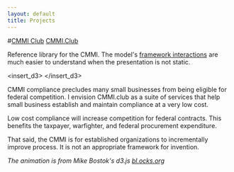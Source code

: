 ```yaml
---
layout: default
title: Projects
---
```


#[CMMI Club](http://www.cmmi.club/process_areas) 
[CMMI.Club](http://www.cmmi.club/process_areas)

Reference library for the CMMI. The model's [framework interactions](http://www.cmmi.club/process_areas) are much easier to understand when the presentation is not static.

<insert_d3>
</insert_d3>

CMMI compliance precludes many small businesses from being eligible for federal competition. I envision CMMI.club as a suite of services that help small business establish and maintain compliance at a very low cost.  

Low cost compliance will increase competition for federal contracts. This benefits the taxpayer, warfighter, and federal procurement expenditure. 

That said, the CMMI is for established organizations to incrementally improve process. It is not an appropriate framework for invention.  

*The animation is from Mike Bostok's d3.js [bl.ocks.org](www.bl.ocks.org)*


<style>

insert_d3 {
  font-family: "Helvetica Neue", Helvetica, Arial, sans-serif;
  width: 400px;
  height: 320px;
  position: relative;
}

form {
  position: absolute;
  top: 1em;
  left: 1em;
}

path {
  fill-rule: evenodd;
  stroke: #333;
  stroke-width: 2px;
}

.sun path {
  fill: #6baed6;
}

.planet path {
  fill: #9ecae1;
}

.annulus path {
  fill: #c6dbef;
}

</style>

<script src="d3/d3.v3.js"></script>
<script>

var width = 400,
    height = 380,
    radius = 80,
    x = Math.sin(2 * Math.PI / 3),
    y = Math.cos(2 * Math.PI / 3);

var offset = 0,
    speed = 2,
    start = Date.now();

var svg = d3.select("insert_d3").append("svg")
    .attr("width", width)
    .attr("height", height)
  .append("g")
    .attr("transform", "translate(" + width / 2 + "," + height / 2 + ")scale(.55)")
  .append("g");

var frame = svg.append("g")
    .datum({radius: Infinity});

frame.append("g")
    .attr("class", "annulus")
    //.datum({teeth: 80, radius: -radius * 5, annulus: true})
  .append("path")
    .attr("d", gear);

frame.append("g")
    .attr("class", "sun")
    .datum({teeth: 32, radius: radius * 2})
  .append("path")
    .attr("d", gear);

frame.append("g")
    .attr("class", "planet")
    .attr("transform", "translate(0,-" + radius * 3 + ")")
    .datum({teeth: 16, radius: -radius * 1})
  .append("path")
    .attr("d", gear);

frame.append("g")
    .attr("class", "planet")
    .attr("transform", "translate(" + -radius * 3 * x + "," + -radius * 3 * y + ")")
    .datum({teeth: 16, radius: -radius * 1})
  .append("path")
    .attr("d", gear);

frame.append("g")
    .attr("class", "planet")
    .attr("transform", "translate(" + radius * 3 * x + "," + -radius * 3 * y + ")")
    .datum({teeth: 16, radius: -radius * 1})
  .append("path")
    .attr("d", gear);

frame.append("g")
    .append("text")
    .text("Process")
    .attr("x", "-85")
    .attr("y", "-40")
    .attr("font-size", "50px");

frame.append("g")
    .append("text")
    .text("Procedures")
    .attr("x", "-50")
    .attr("y", "-270")
    .attr("font-size", "20px");

frame.append("g")
    .append("text")
    .text("People")
    .attr("x", "-240")
    .attr("y", "165")
    .attr("font-size", "20px");

frame.append("g")
    .append("text")
    .text("Tools")
    .attr("x", "185")
    .attr("y", "165")
    .attr("font-size", "20px");


d3.selectAll("input[name=reference]")
    .data([radius * 5, Infinity, -radius])
    .on("change", function(radius1) {
      var radius0 = frame.datum().radius, angle = (Date.now() - start) * speed;
      frame.datum({radius: radius1});
      svg.attr("transform", "rotate(" + (offset += angle / radius0 - angle / radius1) + ")");
    });

d3.selectAll("input[name=speed]")
    .on("change", function() { speed = +this.value; });

function gear(d) {
  var n = d.teeth,
      r2 = Math.abs(d.radius),
      r0 = r2 - 8,
      r1 = r2 + 8,
      r3 = d.annulus ? (r3 = r0, r0 = r1, r1 = r3, r2 + 20) : 20,
      da = Math.PI / n,
      a0 = -Math.PI / 2 + (d.annulus ? Math.PI / n : 0),
      i = -1,
      path = ["M", r0 * Math.cos(a0), ",", r0 * Math.sin(a0)];
  while (++i < n) path.push(
      "A", r0, ",", r0, " 0 0,1 ", r0 * Math.cos(a0 += da), ",", r0 * Math.sin(a0),
      "L", r2 * Math.cos(a0), ",", r2 * Math.sin(a0),
      "L", r1 * Math.cos(a0 += da / 3), ",", r1 * Math.sin(a0),
      "A", r1, ",", r1, " 0 0,1 ", r1 * Math.cos(a0 += da / 3), ",", r1 * Math.sin(a0),
      "L", r2 * Math.cos(a0 += da / 3), ",", r2 * Math.sin(a0),
      "L", r0 * Math.cos(a0), ",", r0 * Math.sin(a0));
  path.push("M0,", -r3, "A", r3, ",", r3, " 0 0,0 0,", r3, "A", r3, ",", r3, " 0 0,0 0,", -r3, "Z");
  return path.join("");
}

d3.timer(function() {
  var angle = (Date.now() - start) * speed,
      transform = function(d) { return "rotate(" + angle / d.radius + ")"; };
  frame.selectAll("path").attr("transform", transform);
  frame.attr("transform", transform); // frame of reference
});

</script>
